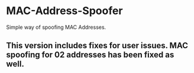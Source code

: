 # MAC-Address-Spoofer

Simple way of spoofing MAC Addresses.

## This version includes fixes for user issues. MAC spoofing for 02 addresses has been fixed as well.
